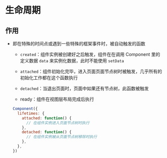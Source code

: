 # 生命周期

## 作用

  - 即在特殊的时间点或遇到一些特殊的框架事件时，被自动触发的函数

      - `created`：组件实例被创建好之后触发，组件在在调用 Component 里的定义数据 `data` 来实例化数据，此时不能使用 `setData`

      - `attached`：组件初始化完毕，进入页面页面节点树时被触发，几乎所有的初始化工作都在这个函数执行

      - `detached`：当退出页面时，页面中如果还有节点树，此函数被触发

      - ready：组件在视图层布局完成后执行

    ```js
    Component({
      lifetimes: {
        attached: function() {
          // 在组件实例进入页面节点树时执行
        },
        detached: function() {
          // 在组件实例被从页面节点树移除时执行
        },
      },
    })
    ```
